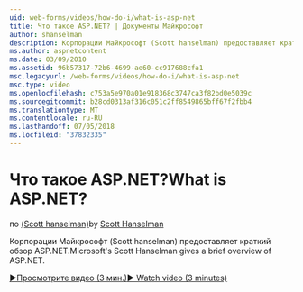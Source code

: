 ```yaml
---
uid: web-forms/videos/how-do-i/what-is-asp-net
title: Что такое ASP.NET? | Документы Майкрософт
author: shanselman
description: Корпорации Майкрософт (Scott hanselman) предоставляет краткий обзор ASP.NET.
ms.author: aspnetcontent
ms.date: 03/09/2010
ms.assetid: 96b57317-72b6-4699-ae60-cc917688cfa1
msc.legacyurl: /web-forms/videos/how-do-i/what-is-asp-net
msc.type: video
ms.openlocfilehash: c753a5e970a01e918368c3747ca3f82bd0e5039c
ms.sourcegitcommit: b28cd0313af316c051c2ff8549865bff67f2fbb4
ms.translationtype: MT
ms.contentlocale: ru-RU
ms.lasthandoff: 07/05/2018
ms.locfileid: "37832335"
---
```

<a name="what-is-aspnet"></a><span data-ttu-id="7be3d-104">Что такое ASP.NET?</span><span class="sxs-lookup"><span data-stu-id="7be3d-104">What is ASP.NET?</span></span>
====================
<span data-ttu-id="7be3d-105">по [(Scott hanselman)](https://github.com/shanselman)</span><span class="sxs-lookup"><span data-stu-id="7be3d-105">by [Scott Hanselman](https://github.com/shanselman)</span></span>

<span data-ttu-id="7be3d-106">Корпорации Майкрософт (Scott hanselman) предоставляет краткий обзор ASP.NET.</span><span class="sxs-lookup"><span data-stu-id="7be3d-106">Microsoft's Scott Hanselman gives a brief overview of ASP.NET.</span></span>

[<span data-ttu-id="7be3d-107">&#9654;Просмотрите видео (3 мин.)</span><span class="sxs-lookup"><span data-stu-id="7be3d-107">&#9654; Watch video (3 minutes)</span></span>](https://channel9.msdn.com/Blogs/ASP-NET-Site-Videos/what-is-asp-net)
